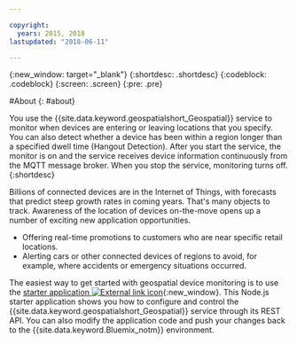 ```yaml
---

copyright:
  years: 2015, 2018
lastupdated: "2018-06-11"

---
```


<!-- Attribute definitions -->
{:new_window: target="_blank"}
{:shortdesc: .shortdesc}
{:codeblock: .codeblock}
{:screen: .screen}
{:pre: .pre}

#About
{: #about}


You use the {{site.data.keyword.geospatialshort_Geospatial}} service to monitor when devices are entering or leaving locations that you specify. You can also detect whether a device has been within a region longer than a specified dwell time (Hangout Detection). After you start the service, the monitor is on and the service receives device information continuously from the MQTT message broker. When you stop the service, monitoring turns off.
{:shortdesc}


Billions of connected devices are in the Internet of Things, with forecasts that predict steep growth rates in coming years. That's many objects to track. Awareness of the location of devices on-the-move opens up a number of exciting new application opportunities.

* Offering real-time promotions to customers who are near specific retail locations.
* Alerting cars or other connected devices of regions to avoid, for example, where accidents or emergency situations occurred.


The easiest way to get started with geospatial device monitoring is to use the [starter application ![External link icon](../../icons/launch-glyph.svg "External link icon")](https://developer.ibm.com/streamsdev/docs/build-real-time-location-monitoring-application-ibm-cloud-geospatial-analytics-node-js/){:new_window}. This Node.js starter application shows you how to configure and control the {{site.data.keyword.geospatialshort_Geospatial}} service through its REST API. You can also modify the application code and push your changes back to the {{site.data.keyword.Bluemix_notm}} environment.
